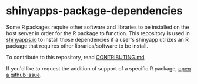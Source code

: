 shinyapps-package-dependencies
==============================

Some R packages require other software and libraries to be installed on the host server in order for the R package to function. This repository is used in [shinyapps.io](https://www.shinyapps.io/) to install those dependencies if a user's shinyapp utilizes an R package that requires other libraries/software to be install.

To contribute to this repository, read [CONTRIBUTING.md](https://github.com/rstudio/shinyapps-package-dependencies/blob/master/CONTRIBUTING.md)

If you'd like to request the addition of support of a specific R package, [open a github issue](https://github.com/rstudio/shinyapps-package-dependencies/issues).
